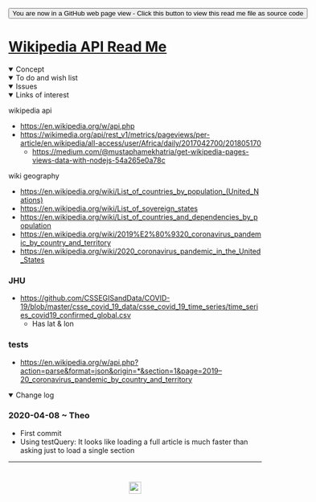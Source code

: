 <span style=display:none; >[You are now in a GitHub source code view - click this link to view Read Me file as a web page]( https://www.ladybug.tools/spider-covid-19-viz-3d/sandbox/wikipdia-api/readme.html#assets/0-templates/README.md "View file as a web page." ) </span>

<div><input type=button class = 'btn btn-secondary btn-sm' onclick=window.location.href="https://github.com/ladybug-tools/spider-covid-19-viz-3d/tree/master/sandbox/wikipedia-api";
value='You are now in a GitHub web page view - Click this button to view this read me file as source code' ></div>


# [Wikipedia API Read Me]( https://www.ladybug.tools/spider-covid-19-viz-3d/readme.html#assets/0-templates/README.md/README.md )

<!--
<iframe src=https://pushme-pullyou.github.io/ width=100% height=500px >Iframes are not viewable in GitHub source code view</iframe>
_basic-html.html_

### Full Screen: [ZZZZZ]( https://www.ladybug.tools/spider-covid-19-viz-3d//xxxxxx/xxxxxx.html )
-->

<details open >
<summary>Concept</summary>


</details>

<details open >
<summary>To do and wish list </summary>


</details>

<details open >
<summary>Issues </summary>


</details>

<details open >
<summary>Links of interest</summary>

wikipedia api

* https://en.wikipedia.org/w/api.php
* https://wikimedia.org/api/rest_v1/metrics/pageviews/per-article/en.wikipedia/all-access/user/Africa/daily/2017042700/201805170
	* https://medium.com/@mustaphamekhatria/get-wikipedia-pages-views-data-with-nodejs-54a265e0a78c

wiki geography

* https://en.wikipedia.org/wiki/List_of_countries_by_population_(United_Nations)
* https://en.wikipedia.org/wiki/List_of_sovereign_states
* https://en.wikipedia.org/wiki/List_of_countries_and_dependencies_by_population
* https://en.wikipedia.org/wiki/2019%E2%80%9320_coronavirus_pandemic_by_country_and_territory
* https://en.wikipedia.org/wiki/2020_coronavirus_pandemic_in_the_United_States

### JHU

* https://github.com/CSSEGISandData/COVID-19/blob/master/csse_covid_19_data/csse_covid_19_time_series/time_series_covid19_confirmed_global.csv
	* Has lat & lon

### tests

* https://en.wikipedia.org/w/api.php?action=parse&format=json&origin=*&section=1&page=2019–20_coronavirus_pandemic_by_country_and_territory

</details>

<details open >
<summary>Change log </summary>

### 2020-04-08 ~ Theo

* First commit
* Using testQuery: It looks like loading a full article is much faster than asking just to load a single section


</details>

***

# <center title="hello!" ><a href=javascript:window.scrollTo(0,0); style=text-decoration:none; > <img src="../../assets/spider.ico" height=24 > </a></center>
